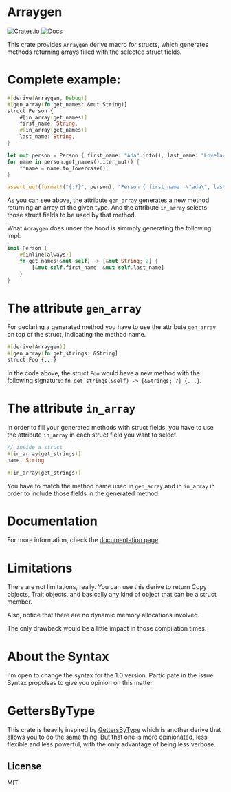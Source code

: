 # Arraygen

[![Crates.io](https://img.shields.io/crates/v/arraygen.svg)](https://crates.io/crates/arraygen)
[![Docs](https://docs.rs/arraygen/badge.svg)](https://docs.rs/arraygen)

This crate provides `Arraygen` derive macro for structs, which generates methods returning arrays filled with the selected struct fields.

# Complete example:

```rust
#[derive(Arraygen, Debug)]
#[gen_array(fn get_names: &mut String)]
struct Person {
    #[in_array(get_names)]
    first_name: String,
    #[in_array(get_names)]
    last_name: String,
}

let mut person = Person { first_name: "Ada".into(), last_name: "Lovelace".into() };
for name in person.get_names().iter_mut() {
    **name = name.to_lowercase();
}

assert_eq!(format!("{:?}", person), "Person { first_name: \"ada\", last_name: \"lovelace\" }"); // PASSES !
```

As you can see above, the attribute `gen_array` generates a new method returning an array of the given type. And the attribute `in_array` selects those struct fields to be used by that method.

What `Arraygen` does under the hood is simmply generating the following impl:

```rust
impl Person {
    #[inline(always)]
    fn get_names(&mut self) -> [&mut String; 2] {
        [&mut self.first_name, &mut self.last_name]
    }
}
```

# The attribute `gen_array`

For declaring a generated method you have to use the attribute `gen_array` on top of the struct, indicating the method name.

```rust
#[derive(Arraygen)]
#[gen_array(fn get_strings: &String]
struct Foo {...}
```

In the code above, the struct `Foo` would have a new method with the following signature: `fn get_strings(&self) -> [&Strings; ?] {...}`.

# The attribute `in_array`

In order to fill your generated methods with struct fields, you have to use the attribute `in_array` in each struct field you want to select.

```rust
// inside a struct
#[in_array(get_strings)]
name: String

#[in_array(get_strings)]
```

You have to match the method name used in `gen_array` and in `in_array` in order to include those fields in the generated method.

# Documentation

For more information, check the [documentation page](https://docs.rs/arraygen).

# Limitations

There are not limitations, really. You can use this derive to return Copy objects, Trait objects, and basically any kind of object that can be a struct member.

Also, notice that there are no dynamic memory allocations involved.

The only drawback would be a little impact in those compilation times.

# About the Syntax

I'm open to change the syntax for the 1.0 version. Participate in the issue Syntax propolsas to give you opinion on this matter.

# GettersByType

This crate is heavily inspired by [GettersByType](http://www.github.com/theypsilon/getters-by-type) which is another derive that allows you
to do the same thing. But that one is more opinionated, less flexible and less powerful, with the only advantage of being less verbose.

## License

MIT
